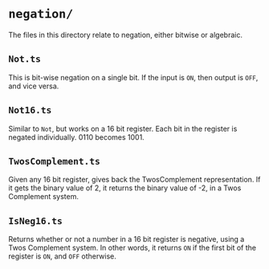 # `negation/`

The files in this directory relate to negation, either bitwise or algebraic. 

## `Not.ts`

This is bit-wise negation on a single bit. If the input is `ON`, then output is `OFF`, and vice versa. 

## `Not16.ts`

Similar to `Not`, but works on a 16 bit register. Each bit in the register is negated individually. 0110 becomes 1001. 

## `TwosComplement.ts`

Given any 16 bit register, gives back the TwosComplement representation. If it gets the binary value of 2, it returns the binary value of -2, in a Twos Complement system. 

## `IsNeg16.ts`

Returns whether or not a number in a 16 bit register is negative, using a Twos Complement system. In other words, it returns `ON` if the first bit of the register is `ON`, and `OFF` otherwise. 